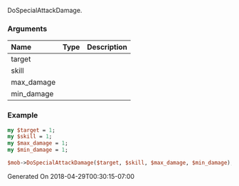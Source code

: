 DoSpecialAttackDamage.
### Arguments
**Name**|**Type**|**Description**
:---|:---|:---
target||
skill||
max_damage||
min_damage||

### Example

```perl
my $target = 1;
my $skill = 1;
my $max_damage = 1;
my $min_damage = 1;

$mob->DoSpecialAttackDamage($target, $skill, $max_damage, $min_damage); # Returns void
```


Generated On 2018-04-29T00:30:15-07:00